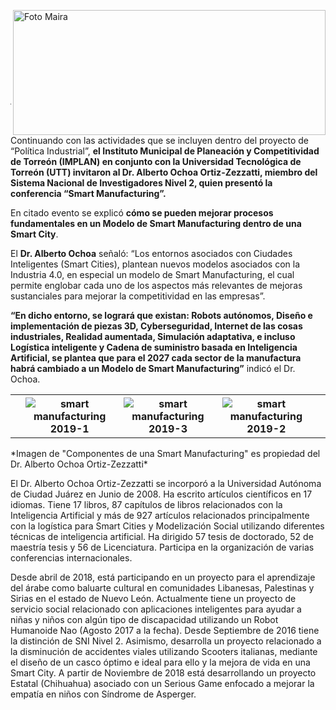 <p>
   <a title="ir a Otras Publicaciones" href="http://www.trcimplan.gob.mx/autores/maira-ivonne-flores-reyes.html"><img class="img-responsive contenido-imagen" src="../imagenes/128/lic-maira-ivonne-flores-reyes-top5.png" align="right" alt="Foto Maira" width="500" height="200"></a>

</p>

</br></br></br></br></br></br></br></br>

---

Continuando con las actividades que se incluyen dentro del proyecto de “Política Industrial”, **el Instituto Municipal de Planeación y Competitividad de Torreón (IMPLAN) en conjunto con la Universidad Tecnológica de Torreón (UTT) invitaron al Dr. Alberto Ochoa Ortiz-Zezzatti, miembro del Sistema Nacional de Investigadores Nivel 2, quien presentó la conferencia “Smart Manufacturing”.**

En citado evento se explicó **cómo se pueden mejorar procesos fundamentales en un Modelo de Smart Manufacturing dentro de una Smart City**.

El **Dr. Alberto Ochoa** señaló: “Los entornos asociados con Ciudades Inteligentes (Smart Cities), plantean nuevos modelos asociados con la Industria 4.0, en especial un modelo de Smart Manufacturing, el cual permite englobar cada uno de los aspectos más relevantes de mejoras sustanciales para mejorar la competitividad en las empresas”.

**“En dicho entorno, se logrará que existan: Robots autónomos, Diseño e implementación de piezas 3D, Cyberseguridad, Internet de las cosas industriales, Realidad aumentada, Simulación adaptativa, e incluso Logística inteligente y Cadena de suministro basada en Inteligencia Artificial, se plantea que para el 2027 cada sector de la manufactura habrá cambiado a un Modelo de Smart Manufacturing”** indicó el Dr. Ochoa.

<table>
   <tr>
      <th><center> </center></th>
      <th><center><img class="img-responsive" src="2019-03-07-conferencia-smart-manufacturing/ima01.jpg" alt="smart manufacturing 2019-1"></center></th>
      <th><center><img class="img-responsive" src="2019-03-07-conferencia-smart-manufacturing/ima03.jpg" alt="smart manufacturing 2019-3"></center></th>
      <th><center><img class="img-responsive" src="2019-03-07-conferencia-smart-manufacturing/ima02.jpg" alt="smart manufacturing 2019-2"></center></th>
      <th><center> </center></th>
   </tr>
</table>
*Imagen de "Componentes de una Smart Manufacturing" es propiedad del Dr. Alberto Ochoa Ortiz-Zezzatti*

</br>

El Dr. Alberto Ochoa Ortiz-Zezzatti se incorporó a la Universidad Autónoma de Ciudad Juárez en Junio de 2008. Ha escrito artículos científicos en 17 idiomas. Tiene 17 libros, 87 capítulos de libros relacionados con la Inteligencia Artificial y más de 927 artículos relacionados principalmente con la logística para Smart Cities y Modelización Social utilizando diferentes técnicas de inteligencia artificial. Ha dirigido 57 tesis de doctorado, 52 de maestría tesis y 56 de Licenciatura. Participa en la organización de varias conferencias internacionales.

Desde abril de 2018, está participando en un proyecto para el aprendizaje del árabe como baluarte cultural en comunidades Libanesas, Palestinas y Sirias en el estado de Nuevo León. Actualmente tiene un proyecto de servicio social relacionado con aplicaciones inteligentes para ayudar a niñas y niños con algún tipo de discapacidad utilizando un Robot Humanoide Nao (Agosto 2017 a la fecha). Desde Septiembre de 2016 tiene la distinción de SNI Nivel 2. Asimismo, desarrolla un proyecto relacionado a la disminución de accidentes viales utilizando Scooters italianas, mediante el diseño de un casco óptimo e ideal para ello y la mejora de vida en una Smart City. A partir de Noviembre de 2018 está desarrollando un proyecto Estatal (Chihuahua) asociado con un Serious Game enfocado a mejorar la empatía en niños con Síndrome de Asperger.
